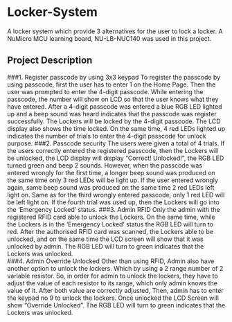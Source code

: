 # Locker-System
A locker system which provide 3 alternatives for the user to lock a locker. A NuMicro MCU learning board, NU-LB-NUC140 was used in this project.

## Project Description 
###1.	Register passcode by using 3x3 keypad
To register the passcode by using passcode, first the user has to enter 1 on the Home Page. Then the user was prompted to enter the 4-digit passcode. While entering the passcode, the number will show on LCD so that the user knows what they have entered. After a 4-digit passcode was entered a blue RGB LED lighted up and a beep sound was heard indicates that the passcode was register successfully. The Lockers will be locked by the 4-digit passcode. The LCD display also shows the time locked. On the same time, 4 red LEDs lighted up indicates the number of trials to enter the 4-digit passcode for unlock purpose. 
###2.	Passcode security
The users were given a total of 4 trials. If the users correctly entered the registered passcode, then the Lockers will be unlocked, the LCD display will display “Correct! Unlocked!”, the RGB LED turned green and beep 2 sounds. However, when the passcode was entered wrongly for the first time, a longer beep sound was produced on the same time only 3 red LEDs will be light up. If the user entered wrongly again, same beep sound was produced on the same time 2 red LEDs left light on. Same as for the third wrongly entered passcode, only 1 red LED will be left light on. If the fourth trial was used up, then the Lockers will go into the ‘Emergency Locked’ status. 
###3.	Admin RFID
Only the admin with the registered RFID card able to unlock the Lockers. On the same time, while the Lockers is in the ‘Emergency Locked’ status the RGB LED will turn to red. After the authorised RFID card was scanned, the Lockers able to be unlocked, and on the same time the LCD screen will show that it was unlocked by admin. The RGB LED will turn to green indicates that the Lockers was unlocked.  
###4.	Admin Override Unlocked
Other than using RFID, Admin also have another option to unlock the lockers. Which by using  a 2 range number of 2 variable resistor. So, in order for admin to unlock the lockers, they have to adjust the value of each resistor to its range, which only admin knows the value of it. After both value are correctly adjusted, Then, admin has to enter the keypad no 9 to unlock the lockers. Once unlocked the LCD Screen will show “Override Unlocked”. The RGB LED will turn to green indicates that the Lockers was unlocked.  

